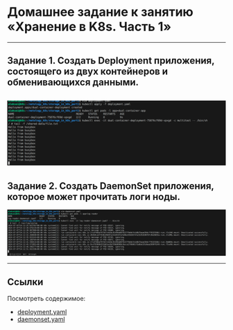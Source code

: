 # Домашнее задание к занятию «Хранение в K8s. Часть 1»

---

## Задание 1. Создать Deployment приложения, состоящего из двух контейнеров и обменивающихся данными.
![multitool](./media/multitool%20cheking.png)
---

## Задание 2. Создать DaemonSet приложения, которое может прочитать логи ноды.
![logs](./media/logs.png)

---

## Ссылки
Посмотреть содержимое:
- [deployment.yaml](./deployment.yaml)
- [daemonset.yaml](./daemonset.yaml)